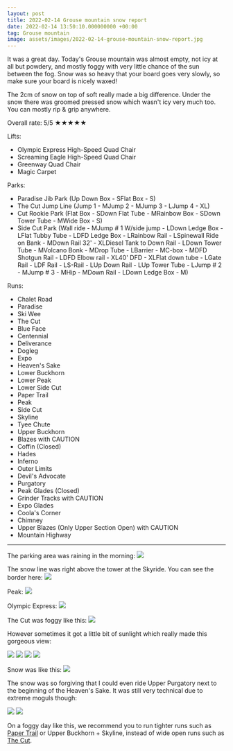 ```yaml
---
layout: post
title: 2022-02-14 Grouse mountain snow report
date: 2022-02-14 13:50:10.000000000 +00:00
tag: Grouse mountain
image: assets/images/2022-02-14-grouse-mountain-snow-report.jpg
---
```


It was a great day. Today's Grouse mountain was almost empty, not icy at all but powdery, and mostly foggy with very little chance of the sun between the fog. Snow was so heavy that your board goes very slowly, so make sure your board is nicely waxed!

The 2cm of snow on top of soft really made a big difference. Under the snow there was groomed pressed snow which wasn't icy very much too. You can mostly rip & grip anywhere.

Overall rate: 5/5 ★★★★★

Lifts:

* Olympic Express High-Speed Quad Chair
* Screaming Eagle High-Speed Quad Chair
* Greenway Quad Chair
* Magic Carpet

Parks:

* Paradise Jib Park (Up Down Box - SFlat Box - S)
* The Cut Jump Line (Jump 1 - MJump 2 - MJump 3 - LJump 4 - XL)
* Cut Rookie Park (Flat Box - SDown Flat Tube - MRainbow Box - SDown Tower Tube - MWide Box - S)
* Side Cut Park (Wall ride - MJump # 1 W/side jump - LDown Ledge Box - LFlat Tubby Tube - LDFD Ledge Box - LRainbow Rail - LSpinewall Ride on Bank - MDown Rail 32' - XLDiesel Tank to Down Rail - LDown Tower Tube - MVolcano Bonk - MDrop Tube - LBarrier - MC-box - MDFD Shotgun Rail - LDFD Elbow rail - XL40' DFD - XLFlat down tube - LGate Rail - LDF Rail - LS-Rail - LUp Down Rail - LUp Tower Tube - LJump # 2 - MJump # 3 - MHip - MDown Rail - LDown Ledge Box - M)

Runs:

* Chalet Road
* Paradise
* Ski Wee
* The Cut
* Blue Face
* Centennial
* Deliverance
* Dogleg
* Expo
* Heaven's Sake
* Lower Buckhorn
* Lower Peak
* Lower Side Cut
* Paper Trail
* Peak
* Side Cut
* Skyline
* Tyee Chute
* Upper Buckhorn
* Blazes with CAUTION
* Coffin (Closed)
* Hades
* Inferno
* Outer Limits
* Devil's Advocate
* Purgatory
* Peak Glades (Closed)
* Grinder Tracks with CAUTION
* Expo Glades
* Coola's Corner
* Chimney
* Upper Blazes (Only Upper Section Open) with CAUTION
* Mountain Highway

---

The parking area was raining in the morning:
![](/assets/images/2022-02-14-raining.jpg)

The snow line was right above the tower at the Skyride. You can see the border here:
![](/assets/images/2022-02-14-snow-line-above-the-tower.jpg)

Peak:
![](/assets/images/2022-02-14-peak.jpg)

Olympic Express:
![](/assets/images/2022-02-14-olympic-express.jpg)

The Cut was foggy like this:
![](/assets/images/2022-02-14-the-cut-foggy.jpg)

However sometimes it got a little bit of sunlight which really made this gorgeous view:

![](/assets/images/2022-02-14-the-cut-clear-3.jpg)
![](/assets/images/2022-02-14-the-cut-clear.jpg)
![](/assets/images/2022-02-14-the-cut-clear-2.jpg)
![](/assets/images/2022-02-14-rookie-park.jpg)

Snow was like this:
![](/assets/images/2022-02-14-snow.jpg)

The snow was so forgiving that I could even ride Upper Purgatory next to the beginning of the Heaven's Sake. It was still very technical due to extreme moguls though:

![](/assets/images/2022-02-14-upper-purgatory.jpg)
![](/assets/images/2022-02-14-upper-purgatory2.jpg)

On a foggy day like this, we recommend you to run tighter runs such as [Paper Trail](https://vancouversnowboarding.ca/paper-trail/) or Upper Buckhorn + Skyline, instead of wide open runs such as [The Cut](https://vancouversnowboarding.ca/grouse/the-cut/).
